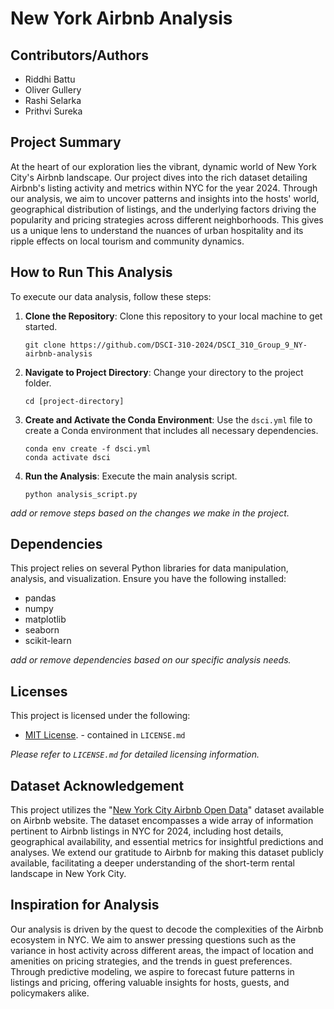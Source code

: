 # New York Airbnb Analysis

## Contributors/Authors
- Riddhi Battu
- Oliver Gullery
- Rashi Selarka
- Prithvi Sureka

## Project Summary
At the heart of our exploration lies the vibrant, dynamic world of New York City's Airbnb landscape. Our project dives into the rich dataset detailing Airbnb's listing activity and metrics within NYC for the year 2024. Through our analysis, we aim to uncover patterns and insights into the hosts' world, geographical distribution of listings, and the underlying factors driving the popularity and pricing strategies across different neighborhoods. This gives us a unique lens to understand the nuances of urban hospitality and its ripple effects on local tourism and community dynamics.

## How to Run This Analysis

To execute our data analysis, follow these steps:

1. **Clone the Repository**: Clone this repository to your local machine to get started.
   ```
   git clone https://github.com/DSCI-310-2024/DSCI_310_Group_9_NY-airbnb-analysis
   ```
2. **Navigate to Project Directory**: Change your directory to the project folder.
   ```
   cd [project-directory]
   ```
3. **Create and Activate the Conda Environment**: Use the `dsci.yml` file to create a Conda environment that includes all necessary dependencies.
   ```
   conda env create -f dsci.yml
   conda activate dsci
   ```
4. **Run the Analysis**: Execute the main analysis script.
   ```
   python analysis_script.py
   ```
_add or remove steps based on the changes we make in the project._

## Dependencies

This project relies on several Python libraries for data manipulation, analysis, and visualization. Ensure you have the following installed:

- pandas
- numpy
- matplotlib
- seaborn
- scikit-learn

_add or remove dependencies based on our specific analysis needs._

## Licenses

This project is licensed under the following:

- [MIT License](./LICENSE). - contained in `LICENSE.md`

_Please refer to `LICENSE.md` for detailed licensing information._

## Dataset Acknowledgement

This project utilizes the "[New York City Airbnb Open Data](http://insideairbnb.com/get-the-data/)" dataset available on Airbnb website. The dataset encompasses a wide array of information pertinent to Airbnb listings in NYC for 2024, including host details, geographical availability, and essential metrics for insightful predictions and analyses. We extend our gratitude to Airbnb for making this dataset publicly available, facilitating a deeper understanding of the short-term rental landscape in New York City.

## Inspiration for Analysis

Our analysis is driven by the quest to decode the complexities of the Airbnb ecosystem in NYC. We aim to answer pressing questions such as the variance in host activity across different areas, the impact of location and amenities on pricing strategies, and the trends in guest preferences. Through predictive modeling, we aspire to forecast future patterns in listings and pricing, offering valuable insights for hosts, guests, and policymakers alike.